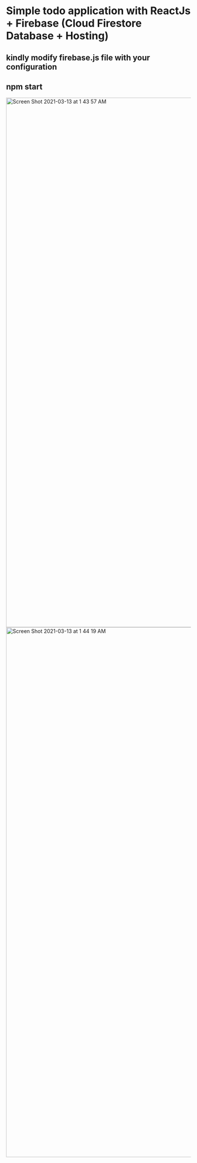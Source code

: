 # Simple todo application with ReactJs + Firebase (Cloud Firestore Database + Hosting)

## kindly modify firebase.js file with your configuration

## npm start 

<img width="1439" alt="Screen Shot 2021-03-13 at 1 43 57 AM" src="https://user-images.githubusercontent.com/12670383/111002457-e5e51880-839e-11eb-9083-8d9c2f0b980b.png">

<img width="1440" alt="Screen Shot 2021-03-13 at 1 44 19 AM" src="https://user-images.githubusercontent.com/12670383/111002467-e9789f80-839e-11eb-9c90-eb318398276d.png">
